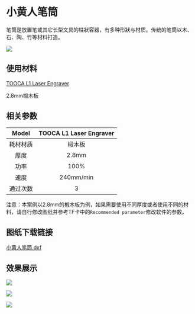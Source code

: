 ﻿---
sidebar_position: 19
sidebar_label: 小黄人笔筒
---

# 小黄人笔筒

笔筒是放置笔或其它长型文具的柱狀容器，有多种形狀与材质。传统的笔筒以木、石、陶、竹等材料打造。


![](https://wiki-media-ef.oss-cn-hongkong.aliyuncs.com/docs/tooca-l1-laser-engraver/images/tooca-laser-1-case-08-01.png)


## 使用材料

[TOOCA L1 Laser Engraver](https://www.elecfreaks.com/elecfreaks-tooca-laser-1.html)

2.8mm椴木板


## 相关参数

|Model|TOOCA L1 Laser Engraver|
|:-------:|:-------:|
|耗材材质|椴木板|
|厚度|2.8mm|
|功率|100%|
|速度|240mm/min|
|通过次数|3|

注意：本案例以2.8mm的椴木板为例，如果需要使用不同厚度或者使用不同的材料，请自行修改图纸并参考TF卡中的`Recommended parameter`修改软件的参数。

## 图纸下载链接


[小黄人笔筒.dxf](https://minhaskamal.github.io/DownGit/#/home?url=https://github.com/elecfreaks/learn-en/blob/master/tooca-laser-1/file/Cutting/Pen-holder/Pen-holder.dxf)

## 效果展示

![](https://wiki-media-ef.oss-cn-hongkong.aliyuncs.com/docs/tooca-l1-laser-engraver/images/tooca-laser-1-case-08-01.png)

![](https://wiki-media-ef.oss-cn-hongkong.aliyuncs.com/docs/tooca-l1-laser-engraver/images/tooca-laser-1-case-08-02.png)

![](https://wiki-media-ef.oss-cn-hongkong.aliyuncs.com/docs/tooca-l1-laser-engraver/images/tooca-laser-1-case-08-03.png)

